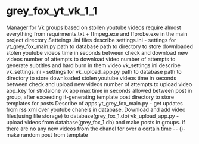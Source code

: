 # grey_fox_yt_vk_1_1
Manager for Vk groups based on stollen youtube videos
require almost everything from requirments.txt + ffmpeg.exe and ffprobe.exe in the main project directory
Setteings .ini files describe
settings.ini - settings for yt_grey_fox_main.py
  path to database
  path to directory to store downloaded stolen youtube videos
  time in seconds between check and download new videos 
  number of attempts to download video
  number of attempts to generate  subtitles and hard burn in them video
vk_settings.ini describe
vk_settings.ini - settings for vk_upload_app.py
  path to database
  path to directory to store downloaded stolen youtube videos
  time in seconds between check and upload new videos
  number of attempts to upload video
  app_key for stndalone vk app
  max time in seconds allowed between post in group, after exceeding it-generating template post
  directory to store templates for posts
Describe of apps
yt_grey_fox_main.py - get updates from rss xml over youtube chanels in database. Download and add video files(using file storage) to database(grey_fox_1.db)
vk_upload_app.py - upload videos from database(grey_fox_1.db) and make posts in groups. if there are no any new videos from the chanel for over a certain time -<so no new posts in Vk group>-  ()-make random post from template
  
